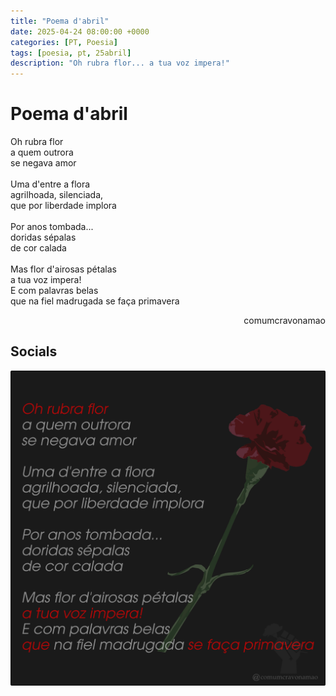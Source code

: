```yaml
---
title: "Poema d'abril"
date: 2025-04-24 08:00:00 +0000
categories: [PT, Poesia]
tags: [poesia, pt, 25abril]
description: "Oh rubra flor... a tua voz impera!"
---
```


# Poema d'abril

<div style="color:Platinum">
<p>
Oh rubra flor<br>
a quem outrora<br>
se negava amor<br>
<br>
Uma d'entre a flora<br>
agrilhoada, silenciada,<br>
que por liberdade implora<br>
<br>
Por anos tombada...<br>
doridas sépalas<br>
de cor calada<br>
<br>
Mas flor d'airosas pétalas<br>
a tua voz impera!<br>
E com palavras belas<br>
que na fiel madrugada se faça primavera<br>
</p>
</div>
<p style="text-align:right">comumcravonamao</p>

## Socials

![poema-de-abril](/assets/images/poema-de-abril.png)
